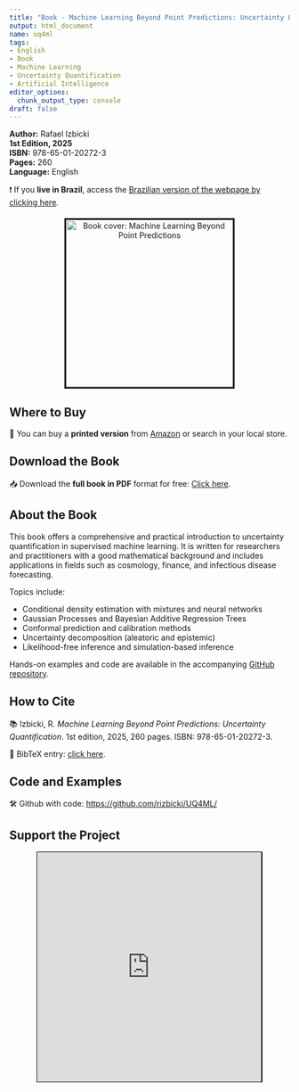 ```yaml
---
title: "Book - Machine Learning Beyond Point Predictions: Uncertainty Quantification"
output: html_document
name: uq4ml
tags:
- English
- Book
- Machine Learning
- Uncertainty Quantification
- Artificial Intelligence
editor_options: 
  chunk_output_type: console
draft: false
---
```


<!-- Google Scholar metadata -->
<meta name="citation_title" content="Machine Learning Beyond Point Predictions: Uncertainty Quantification">
<meta name="citation_author" content="Rafael Izbicki">
<meta name="citation_publication_date" content="2025">
<meta name="citation_isbn" content="978-65-01-20272-3">
<meta name="citation_pdf_url" content="https://www.rafaelizbicki.com/UQ4ML.pdf">
<meta name="citation_language" content="en">

<!-- Google tag (gtag.js) -->
<script async src="https://www.googletagmanager.com/gtag/js?id=G-8F80C9P3HV"></script>
<script>
  window.dataLayer = window.dataLayer || [];
  function gtag(){dataLayer.push(arguments);}
  gtag('js', new Date());
  gtag('config', 'G-8F80C9P3HV');
</script>

<p><strong>Author:</strong> Rafael Izbicki  
<br><strong>1st Edition, 2025</strong>  
<br><strong>ISBN:</strong> 978-65-01-20272-3  
<br><strong>Pages:</strong> 260  
<br><strong>Language:</strong> English</p>

<!-- Alternate Language Version -->
<p>❗ If you <strong>live in Brazil</strong>, access the <a href="../UQ4MLpt" target="_blank">Brazilian version of the webpage by clicking here</a>.</p>

<!-- Book Cover -->
<div style="text-align: center; margin-top: 20px;">
  <img src="../img/uq4ml_cover.png" alt="Book cover: Machine Learning Beyond Point Predictions" width="300px" style="border: 3px solid;"/>
</div>

<!-- Purchase Link -->
<h2>Where to Buy</h2>
<p>
  📘 You can buy a <strong>printed version</strong> from <a href="https://www.amazon.com/Machine-Learning-Beyond-Point-Predictions/dp/6501202728" target="_blank">Amazon</a> or search in your local store.
</p>

<!-- Free PDF -->
<h2>Download the Book</h2>
<p>
  📥 Download the <strong>full book in PDF</strong> format for free: <a href="../UQ4ML.pdf" target="_blank">Click here</a>.
</p>

<!-- Book Description -->
<h2>About the Book</h2>
<p>
  This book offers a comprehensive and practical introduction to uncertainty quantification in supervised machine learning. It is written for researchers and practitioners with a good mathematical background and includes applications in fields such as cosmology, finance, and infectious disease forecasting.
</p>
<p>
  Topics include:
  <ul>
    <li>Conditional density estimation with mixtures and neural networks</li>
    <li>Gaussian Processes and Bayesian Additive Regression Trees</li>
    <li>Conformal prediction and calibration methods</li>
    <li>Uncertainty decomposition (aleatoric and epistemic)</li>
    <li>Likelihood-free inference and simulation-based inference</li>
  </ul>
</p>
<p>
  Hands-on examples and code are available in the accompanying <a href="https://github.com/rizbicki/UQ4ML/" target="_blank">GitHub repository</a>.
</p>

<!-- Citation -->
<h2>How to Cite</h2>
<p>
  📚 Izbicki, R. <em>Machine Learning Beyond Point Predictions: Uncertainty Quantification</em>. 1st edition, 2025, 260 pages. ISBN: 978-65-01-20272-3.
</p>
<p>
  📜 BibTeX entry: <a href="../uq4ml.bib" target="_blank">click here</a>.
</p>

<!-- GitHub -->
<h2>Code and Examples</h2>
<p>
  🛠️ Github with code: <a href="https://github.com/rizbicki/UQ4ML/" target="_blank">https://github.com/rizbicki/UQ4ML/</a>
</p>

<!-- Support -->
<h2>Support the Project</h2>
<div style="text-align: center;">
  <iframe id='kofiframe' src='https://ko-fi.com/rizbicki/?hidefeed=true&widget=true&embed=true&preview=true' 
          style='border:none;width:80%;padding:1px;background:#000000;' height='412' 
          title='Support Rafael on Ko-Fi'></iframe>
</div>
<script src='https://storage.ko-fi.com/cdn/scripts/overlay-widget.js'></script>
<script>
  kofiWidgetOverlay.draw('rizbicki', {
    'type': 'floating-chat',
    'floating-chat.donateButton.text': 'Support Me',
    'floating-chat.donateButton.background-color': '#00b9fe',
    'floating-chat.donateButton.text-color': '#fff'
  });
</script>
